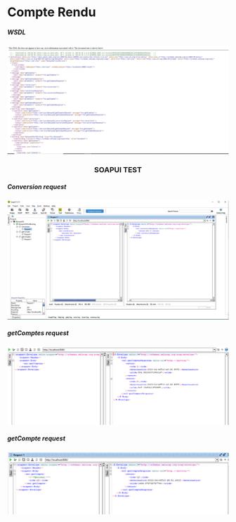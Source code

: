 <h1>Compte Rendu</h1>
<h5>WSDL</h5>
<img src="./captures/1.PNG">
<center><h3>SOAPUI TEST</h3></center>
<h5>Conversion request</h5>
<img src="./captures/2.PNG">
<h5>getComptes request</h5>
<img src="./captures/3.PNG">
<h5>getCompte request</h5>
<img src="./captures/4.PNG">